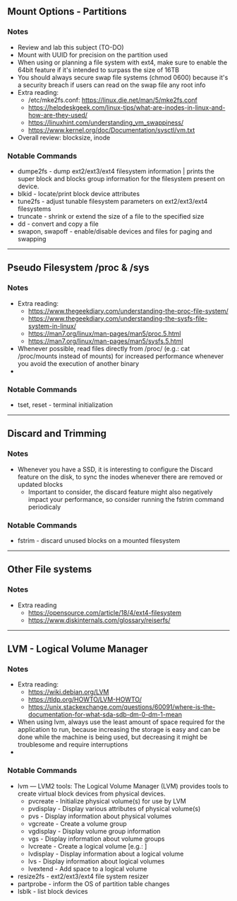 ## Mount Options - Partitions

### Notes

* Review and lab this subject (TO-DO)
* Mount with UUID for precision on the partition used
* When using or planning a file system with ext4, make sure to enable the 64bit feature if it's intended to surpass the size of 16TB
* You should always secure swap file systems (chmod 0600) because it's a security breach if users can read on the swap file any root info
* Extra reading:
  * /etc/mke2fs.conf: https://linux.die.net/man/5/mke2fs.conf
  * https://helpdeskgeek.com/linux-tips/what-are-inodes-in-linux-and-how-are-they-used/
  * https://linuxhint.com/understanding_vm_swappiness/
  * https://www.kernel.org/doc/Documentation/sysctl/vm.txt
* Overall review: blocksize, inode

### Notable Commands

* dumpe2fs - dump ext2/ext3/ext4 filesystem information | prints the super block and blocks group information for the  filesystem present on device.
* blkid - locate/print block device attributes
* tune2fs - adjust tunable filesystem parameters on ext2/ext3/ext4 filesystems
* truncate - shrink or extend the size of a file to the specified size
* dd - convert and copy a file
* swapon, swapoff - enable/disable devices and files for paging and swapping

---

## Pseudo Filesystem /proc & /sys

### Notes

* Extra reading:
  * https://www.thegeekdiary.com/understanding-the-proc-file-system/
  * https://www.thegeekdiary.com/understanding-the-sysfs-file-system-in-linux/
  * https://man7.org/linux/man-pages/man5/proc.5.html
  * https://man7.org/linux/man-pages/man5/sysfs.5.html
* Whenever possible, read files directly from /proc/ (e.g.: cat /proc/mounts instead of mounts) for increased performance whenever you avoid the execution of another binary
* 

### Notable Commands

* tset, reset - terminal initialization

---

## Discard and Trimming

### Notes

* Whenever you have a SSD, it is interesting to configure the Discard feature on the disk, to sync the inodes whenever there are removed or updated blocks
  * Important to consider, the discard feature might also negatively impact your performance, so consider running the fstrim command periodicaly

### Notable Commands

* fstrim - discard unused blocks on a mounted filesystem

--- 

## Other File systems

### Notes

* Extra reading
  * https://opensource.com/article/18/4/ext4-filesystem
  * https://www.diskinternals.com/glossary/reiserfs/

---

## LVM - Logical Volume Manager

### Notes

* Extra reading:
  * https://wiki.debian.org/LVM
  * https://tldp.org/HOWTO/LVM-HOWTO/
  * https://unix.stackexchange.com/questions/60091/where-is-the-documentation-for-what-sda-sdb-dm-0-dm-1-mean
* When using lvm, always use the least amount of space required for the application to run, because increasing the storage is easy and can be done while the machine is being used, but decreasing it might be troublesome and require interruptions
* 

### Notable Commands

* lvm — LVM2 tools: The Logical Volume Manager (LVM) provides tools to create virtual block devices from physical devices.
  * pvcreate - Initialize physical volume(s) for use by LVM
  * pvdisplay - Display various attributes of physical volume(s)
  * pvs - Display information about physical volumes
  * vgcreate - Create a volume group
  * vgdisplay - Display volume group information
  * vgs - Display information about volume groups
  * lvcreate - Create a logical volume [e.g.: ]
  * lvdisplay - Display information about a logical volume
  * lvs - Display information about logical volumes
  * lvextend - Add space to a logical volume
* resize2fs - ext2/ext3/ext4 file system resizer
* partprobe - inform the OS of partition table changes
* lsblk - list block devices
